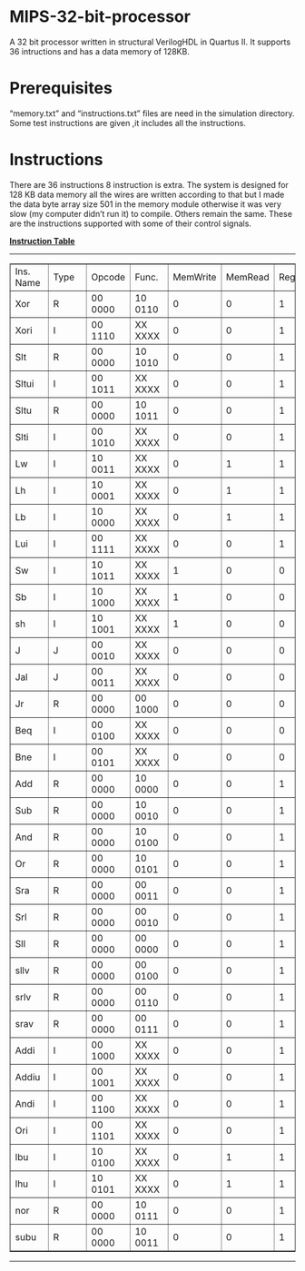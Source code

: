 # MIPS-32-bit-processor
A 32 bit processor written in structural VerilogHDL in Quartus II. It supports 36 intructions and has a data memory of 128KB.
# Prerequisites
“memory.txt” and “instructions.txt” files are need in the simulation
directory. Some test instructions are given ,it includes all the instructions.
# Instructions
There are 36 instructions 8 instruction is extra. The system is designed for 128 KB data memory all
the wires are written according to that but I made the data byte array size 501 in the memory
module otherwise it was very slow (my computer didn’t run it) to compile. Others remain the same.
These are the instructions supported with some of their control signals.

<html>
	<head>
		<meta charset="UTF-8">
			<title>able</title>
		</head>
		<body>
			<b>
				<u>Instruction Table</u>
			</b>
			<hr>
				<table cellspacing=0 border=1>
					<tr>
						<td style=min-width:50px>Ins. Name</td>
						<td style=min-width:50px>Type</td>
						<td style=min-width:50px>Opcode</td>
						<td style=min-width:50px>Func.</td>
						<td style=min-width:50px>MemWrite</td>
						<td style=min-width:50px>MemRead</td>
						<td style=min-width:50px>RegWrite</td>
						<td style=min-width:50px>MemtoReg</td>
						<td style=min-width:50px>RegDst</td>
						<td style=min-width:50px>Branch</td>
					</tr>
					<tr>
						<td style=min-width:50px>Xor</td>
						<td style=min-width:50px>R</td>
						<td style=min-width:50px>00 0000</td>
						<td style=min-width:50px>10 0110</td>
						<td style=min-width:50px>0</td>
						<td style=min-width:50px>0</td>
						<td style=min-width:50px>1</td>
						<td style=min-width:50px>0</td>
						<td style=min-width:50px>1</td>
						<td style=min-width:50px>0</td>
					</tr>
					<tr>
						<td style=min-width:50px>Xori</td>
						<td style=min-width:50px>I</td>
						<td style=min-width:50px>00 1110</td>
						<td style=min-width:50px>XX XXXX</td>
						<td style=min-width:50px>0</td>
						<td style=min-width:50px>0</td>
						<td style=min-width:50px>1</td>
						<td style=min-width:50px>0</td>
						<td style=min-width:50px>0</td>
						<td style=min-width:50px>0</td>
					</tr>
					<tr>
						<td style=min-width:50px>Slt</td>
						<td style=min-width:50px>R</td>
						<td style=min-width:50px>00 0000</td>
						<td style=min-width:50px>10 1010</td>
						<td style=min-width:50px>0</td>
						<td style=min-width:50px>0</td>
						<td style=min-width:50px>1</td>
						<td style=min-width:50px>0</td>
						<td style=min-width:50px>1</td>
						<td style=min-width:50px>0</td>
					</tr>
					<tr>
						<td style=min-width:50px>Sltui</td>
						<td style=min-width:50px>I</td>
						<td style=min-width:50px>00 1011</td>
						<td style=min-width:50px>XX XXXX</td>
						<td style=min-width:50px>0</td>
						<td style=min-width:50px>0</td>
						<td style=min-width:50px>1</td>
						<td style=min-width:50px>0</td>
						<td style=min-width:50px>0</td>
						<td style=min-width:50px>0</td>
					</tr>
					<tr>
						<td style=min-width:50px>Sltu</td>
						<td style=min-width:50px>R</td>
						<td style=min-width:50px>00 0000</td>
						<td style=min-width:50px>10 1011</td>
						<td style=min-width:50px>0</td>
						<td style=min-width:50px>0</td>
						<td style=min-width:50px>1</td>
						<td style=min-width:50px>0</td>
						<td style=min-width:50px>1</td>
						<td style=min-width:50px>0</td>
					</tr>
					<tr>
						<td style=min-width:50px>Slti</td>
						<td style=min-width:50px>I</td>
						<td style=min-width:50px>00 1010</td>
						<td style=min-width:50px>XX XXXX</td>
						<td style=min-width:50px>0</td>
						<td style=min-width:50px>0</td>
						<td style=min-width:50px>1</td>
						<td style=min-width:50px>0</td>
						<td style=min-width:50px>0</td>
						<td style=min-width:50px>0</td>
					</tr>
					<tr>
						<td style=min-width:50px>Lw</td>
						<td style=min-width:50px>I</td>
						<td style=min-width:50px>10 0011</td>
						<td style=min-width:50px>XX XXXX</td>
						<td style=min-width:50px>0</td>
						<td style=min-width:50px>1</td>
						<td style=min-width:50px>1</td>
						<td style=min-width:50px>1</td>
						<td style=min-width:50px>0</td>
						<td style=min-width:50px>0</td>
					</tr>
					<tr>
						<td style=min-width:50px>Lh</td>
						<td style=min-width:50px>I</td>
						<td style=min-width:50px>10 0001</td>
						<td style=min-width:50px>XX XXXX</td>
						<td style=min-width:50px>0</td>
						<td style=min-width:50px>1</td>
						<td style=min-width:50px>1</td>
						<td style=min-width:50px>1</td>
						<td style=min-width:50px>0</td>
						<td style=min-width:50px>0</td>
					</tr>
					<tr>
						<td style=min-width:50px>Lb</td>
						<td style=min-width:50px>I</td>
						<td style=min-width:50px>10 0000</td>
						<td style=min-width:50px>XX XXXX</td>
						<td style=min-width:50px>0</td>
						<td style=min-width:50px>1</td>
						<td style=min-width:50px>1</td>
						<td style=min-width:50px>1</td>
						<td style=min-width:50px>0</td>
						<td style=min-width:50px>0</td>
					</tr>
					<tr>
						<td style=min-width:50px>Lui</td>
						<td style=min-width:50px>I</td>
						<td style=min-width:50px>00 1111</td>
						<td style=min-width:50px>XX XXXX</td>
						<td style=min-width:50px>0</td>
						<td style=min-width:50px>0</td>
						<td style=min-width:50px>1</td>
						<td style=min-width:50px>X</td>
						<td style=min-width:50px>0</td>
						<td style=min-width:50px>0</td>
					</tr>
					<tr>
						<td style=min-width:50px>Sw</td>
						<td style=min-width:50px>I</td>
						<td style=min-width:50px>10 1011 </td>
						<td style=min-width:50px>XX XXXX</td>
						<td style=min-width:50px>1</td>
						<td style=min-width:50px>0</td>
						<td style=min-width:50px>0</td>
						<td style=min-width:50px>X</td>
						<td style=min-width:50px>0</td>
						<td style=min-width:50px>0</td>
					</tr>
					<tr>
						<td style=min-width:50px>Sb</td>
						<td style=min-width:50px>I</td>
						<td style=min-width:50px>10 1000</td>
						<td style=min-width:50px>XX XXXX</td>
						<td style=min-width:50px>1</td>
						<td style=min-width:50px>0</td>
						<td style=min-width:50px>0</td>
						<td style=min-width:50px>X</td>
						<td style=min-width:50px>0</td>
						<td style=min-width:50px>0</td>
					</tr>
					<tr>
						<td style=min-width:50px>sh</td>
						<td style=min-width:50px>I</td>
						<td style=min-width:50px>10 1001</td>
						<td style=min-width:50px>XX XXXX</td>
						<td style=min-width:50px>1</td>
						<td style=min-width:50px>0</td>
						<td style=min-width:50px>0</td>
						<td style=min-width:50px>X</td>
						<td style=min-width:50px>0</td>
						<td style=min-width:50px>0</td>
					</tr>
					<tr>
						<td style=min-width:50px>J</td>
						<td style=min-width:50px>J</td>
						<td style=min-width:50px>00 0010</td>
						<td style=min-width:50px>XX XXXX</td>
						<td style=min-width:50px>0</td>
						<td style=min-width:50px>0</td>
						<td style=min-width:50px>0</td>
						<td style=min-width:50px>X</td>
						<td style=min-width:50px>X</td>
						<td style=min-width:50px>X</td>
					</tr>
					<tr>
						<td style=min-width:50px>Jal</td>
						<td style=min-width:50px>J</td>
						<td style=min-width:50px>00 0011</td>
						<td style=min-width:50px>XX XXXX</td>
						<td style=min-width:50px>0</td>
						<td style=min-width:50px>0</td>
						<td style=min-width:50px>0</td>
						<td style=min-width:50px>X</td>
						<td style=min-width:50px>X</td>
						<td style=min-width:50px>X</td>
					</tr>
					<tr>
						<td style=min-width:50px>Jr</td>
						<td style=min-width:50px>R</td>
						<td style=min-width:50px>00 0000</td>
						<td style=min-width:50px>00 1000</td>
						<td style=min-width:50px>0</td>
						<td style=min-width:50px>0</td>
						<td style=min-width:50px>0</td>
						<td style=min-width:50px>X</td>
						<td style=min-width:50px>X</td>
						<td style=min-width:50px>X</td>
					</tr>
					<tr>
						<td style=min-width:50px>Beq</td>
						<td style=min-width:50px>I</td>
						<td style=min-width:50px>00 0100</td>
						<td style=min-width:50px>XX XXXX</td>
						<td style=min-width:50px>0</td>
						<td style=min-width:50px>0</td>
						<td style=min-width:50px>0</td>
						<td style=min-width:50px>X</td>
						<td style=min-width:50px>X</td>
						<td style=min-width:50px>1</td>
					</tr>
					<tr>
						<td style=min-width:50px>Bne</td>
						<td style=min-width:50px>I</td>
						<td style=min-width:50px>00 0101</td>
						<td style=min-width:50px>XX XXXX</td>
						<td style=min-width:50px>0</td>
						<td style=min-width:50px>0</td>
						<td style=min-width:50px>0</td>
						<td style=min-width:50px>X</td>
						<td style=min-width:50px>X</td>
						<td style=min-width:50px>1</td>
					</tr>
					<tr>
						<td style=min-width:50px>Add</td>
						<td style=min-width:50px>R</td>
						<td style=min-width:50px>00 0000</td>
						<td style=min-width:50px>10 0000</td>
						<td style=min-width:50px>0</td>
						<td style=min-width:50px>0</td>
						<td style=min-width:50px>1</td>
						<td style=min-width:50px>0</td>
						<td style=min-width:50px>1</td>
						<td style=min-width:50px>0</td>
					</tr>
					<tr>
						<td style=min-width:50px>Sub</td>
						<td style=min-width:50px>R</td>
						<td style=min-width:50px>00 0000</td>
						<td style=min-width:50px>10 0010</td>
						<td style=min-width:50px>0</td>
						<td style=min-width:50px>0</td>
						<td style=min-width:50px>1</td>
						<td style=min-width:50px>0</td>
						<td style=min-width:50px>1</td>
						<td style=min-width:50px>0</td>
					</tr>
					<tr>
						<td style=min-width:50px>And</td>
						<td style=min-width:50px>R</td>
						<td style=min-width:50px>00 0000</td>
						<td style=min-width:50px>10 0100</td>
						<td style=min-width:50px>0</td>
						<td style=min-width:50px>0</td>
						<td style=min-width:50px>1</td>
						<td style=min-width:50px>0</td>
						<td style=min-width:50px>1</td>
						<td style=min-width:50px>0</td>
					</tr>
					<tr>
						<td style=min-width:50px>Or</td>
						<td style=min-width:50px>R</td>
						<td style=min-width:50px>00 0000</td>
						<td style=min-width:50px>10 0101</td>
						<td style=min-width:50px>0</td>
						<td style=min-width:50px>0</td>
						<td style=min-width:50px>1</td>
						<td style=min-width:50px>0</td>
						<td style=min-width:50px>1</td>
						<td style=min-width:50px>0</td>
					</tr>
					<tr>
						<td style=min-width:50px>Sra</td>
						<td style=min-width:50px>R</td>
						<td style=min-width:50px>00 0000</td>
						<td style=min-width:50px>00 0011</td>
						<td style=min-width:50px>0</td>
						<td style=min-width:50px>0</td>
						<td style=min-width:50px>1</td>
						<td style=min-width:50px>0</td>
						<td style=min-width:50px>1</td>
						<td style=min-width:50px>0</td>
					</tr>
					<tr>
						<td style=min-width:50px>Srl</td>
						<td style=min-width:50px>R</td>
						<td style=min-width:50px>00 0000</td>
						<td style=min-width:50px>00 0010</td>
						<td style=min-width:50px>0</td>
						<td style=min-width:50px>0</td>
						<td style=min-width:50px>1</td>
						<td style=min-width:50px>0</td>
						<td style=min-width:50px>1</td>
						<td style=min-width:50px>0</td>
					</tr>
					<tr>
						<td style=min-width:50px>Sll</td>
						<td style=min-width:50px>R</td>
						<td style=min-width:50px>00 0000</td>
						<td style=min-width:50px>00 0000</td>
						<td style=min-width:50px>0</td>
						<td style=min-width:50px>0</td>
						<td style=min-width:50px>1</td>
						<td style=min-width:50px>0</td>
						<td style=min-width:50px>1</td>
						<td style=min-width:50px>0</td>
					</tr>
					<tr>
						<td style=min-width:50px>sllv</td>
						<td style=min-width:50px>R</td>
						<td style=min-width:50px>00 0000</td>
						<td style=min-width:50px>00 0100</td>
						<td style=min-width:50px>0</td>
						<td style=min-width:50px>0</td>
						<td style=min-width:50px>1</td>
						<td style=min-width:50px>0</td>
						<td style=min-width:50px>1</td>
						<td style=min-width:50px>0</td>
					</tr>
					<tr>
						<td style=min-width:50px>srlv</td>
						<td style=min-width:50px>R</td>
						<td style=min-width:50px>00 0000</td>
						<td style=min-width:50px>00 0110</td>
						<td style=min-width:50px>0</td>
						<td style=min-width:50px>0</td>
						<td style=min-width:50px>1</td>
						<td style=min-width:50px>0</td>
						<td style=min-width:50px>1</td>
						<td style=min-width:50px>0</td>
					</tr>
					<tr>
						<td style=min-width:50px>srav</td>
						<td style=min-width:50px>R</td>
						<td style=min-width:50px>00 0000</td>
						<td style=min-width:50px>00 0111</td>
						<td style=min-width:50px>0</td>
						<td style=min-width:50px>0</td>
						<td style=min-width:50px>1</td>
						<td style=min-width:50px>0</td>
						<td style=min-width:50px>1</td>
						<td style=min-width:50px>0</td>
					</tr>
					<tr>
						<td style=min-width:50px>Addi</td>
						<td style=min-width:50px>I</td>
						<td style=min-width:50px>00 1000</td>
						<td style=min-width:50px>XX XXXX</td>
						<td style=min-width:50px>0</td>
						<td style=min-width:50px>0</td>
						<td style=min-width:50px>1</td>
						<td style=min-width:50px>0</td>
						<td style=min-width:50px>0</td>
						<td style=min-width:50px>0</td>
					</tr>
					<tr>
						<td style=min-width:50px>Addiu</td>
						<td style=min-width:50px>I</td>
						<td style=min-width:50px>00 1001</td>
						<td style=min-width:50px>XX XXXX</td>
						<td style=min-width:50px>0</td>
						<td style=min-width:50px>0</td>
						<td style=min-width:50px>1</td>
						<td style=min-width:50px>0</td>
						<td style=min-width:50px>0</td>
						<td style=min-width:50px>0</td>
					</tr>
					<tr>
						<td style=min-width:50px>Andi</td>
						<td style=min-width:50px>I</td>
						<td style=min-width:50px>00 1100</td>
						<td style=min-width:50px>XX XXXX</td>
						<td style=min-width:50px>0</td>
						<td style=min-width:50px>0</td>
						<td style=min-width:50px>1</td>
						<td style=min-width:50px>0</td>
						<td style=min-width:50px>0</td>
						<td style=min-width:50px>0</td>
					</tr>
					<tr>
						<td style=min-width:50px>Ori</td>
						<td style=min-width:50px>I</td>
						<td style=min-width:50px>00 1101</td>
						<td style=min-width:50px>XX XXXX</td>
						<td style=min-width:50px>0</td>
						<td style=min-width:50px>0</td>
						<td style=min-width:50px>1</td>
						<td style=min-width:50px>0</td>
						<td style=min-width:50px>0</td>
						<td style=min-width:50px>0</td>
					</tr>
					<tr>
						<td style=min-width:50px>lbu</td>
						<td style=min-width:50px>I</td>
						<td style=min-width:50px>10 0100</td>
						<td style=min-width:50px>XX XXXX</td>
						<td style=min-width:50px>0</td>
						<td style=min-width:50px>1</td>
						<td style=min-width:50px>1</td>
						<td style=min-width:50px>1</td>
						<td style=min-width:50px>0</td>
						<td style=min-width:50px>0</td>
					</tr>
					<tr>
						<td style=min-width:50px>lhu</td>
						<td style=min-width:50px>I</td>
						<td style=min-width:50px>10 0101</td>
						<td style=min-width:50px>XX XXXX</td>
						<td style=min-width:50px>0</td>
						<td style=min-width:50px>1</td>
						<td style=min-width:50px>1</td>
						<td style=min-width:50px>1</td>
						<td style=min-width:50px>0</td>
						<td style=min-width:50px>0</td>
					</tr>
					<tr>
						<td style=min-width:50px>nor</td>
						<td style=min-width:50px>R</td>
						<td style=min-width:50px>00 0000</td>
						<td style=min-width:50px>10 0111</td>
						<td style=min-width:50px>0</td>
						<td style=min-width:50px>0</td>
						<td style=min-width:50px>1</td>
						<td style=min-width:50px>0</td>
						<td style=min-width:50px>1</td>
						<td style=min-width:50px>0</td>
					</tr>
					<tr>
						<td style=min-width:50px>subu</td>
						<td style=min-width:50px>R</td>
						<td style=min-width:50px>00 0000</td>
						<td style=min-width:50px>10 0011</td>
						<td style=min-width:50px>0</td>
						<td style=min-width:50px>0</td>
						<td style=min-width:50px>1</td>
						<td style=min-width:50px>0</td>
						<td style=min-width:50px>1</td>
						<td style=min-width:50px>0</td>
					</tr>
				</table>
				<hr>
				</body>
			</html>
